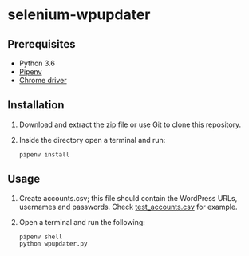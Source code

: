 # selenium-wpupdater

## Prerequisites

- Python 3.6
- [Pipenv](https://github.com/pypa/pipenv)
- [Chrome driver](http://chromedriver.chromium.org/downloads)

## Installation

1. Download and extract the zip file or use Git to clone this repository.
2. Inside the directory open a terminal and run:

    ```shell
    pipenv install
    ```

## Usage

1. Create accounts.csv; this file should contain the WordPress URLs, usernames and passwords. Check [test_accounts.csv](https://github.com/bertdida/selenium-wpupdater/blob/master/test_accounts.csv) for example.
2. Open a terminal and run the following:

   ```shell
   pipenv shell
   python wpupdater.py
   ```

